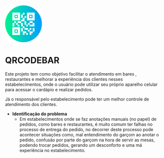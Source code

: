 ![alt text](https://github.com/mauricom97/qrcodebar/blob/main/qr-code.png?raw=true) 
# QRCODEBAR

Este projeto tem como objetivo facilitar o atendimento em bares , restaurantes e melhorar a experiência dos clientes nesses estabelecimentos, onde o usuário pode utilizar seu próprio aparelho celular para acessar o cardápio e realizar pedidos. 

Já o responsável pelo estabelecimento pode ter um melhor controle de atendimento dos clientes. 

- **Identificação do problema**
  - Em estabelecimentos onde se faz anotações manuais (no papel) de pedidos, como bares e restaurantes, é muito comum ter falhas no processo de entrega do pedido, no decorrer deste processo pode acontecer situações como, mal entendimento do garçom ao anotar o pedido, confusão por parte do garçom na hora de servir as mesas, podendo trocar pedidos, gerando um desconforto e uma má experiência no estabelecimento.

